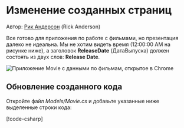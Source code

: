# <a name="update-the-generated-pages"></a>Изменение созданных страниц

Автор: [Рик Андерсон](https://twitter.com/RickAndMSFT) (Rick Anderson)

Все готово для приложения по работе с фильмами, но презентация далеко не идеальна. Мы не хотим видеть время (12:00:00 AM на рисунке ниже), а заголовок **ReleaseDate** (ДатаВыпуска) должен состоять из двух слов: **Release Date**.

![Приложение Movie с данными по фильмам, открытое в Chrome](../../tutorials/razor-pages/sql/_static/m55.png)

## <a name="update-the-generated-code"></a>Обновление созданного кода

Откройте файл *Models/Movie.cs* и добавьте указанные ниже выделенные строки кода:

[!code-csharp[](code/Models/Movie.cs?highlight=2,11-12)]
